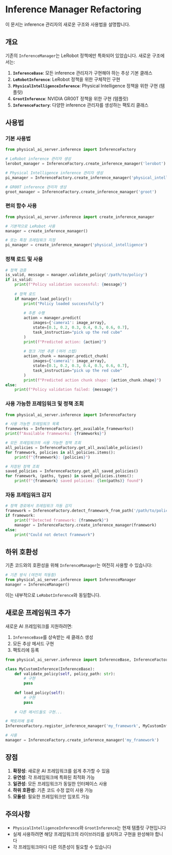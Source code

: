 # Inference Manager Refactoring

이 문서는 inference 관리자의 새로운 구조와 사용법을 설명합니다.

## 개요

기존의 `InferenceManager`는 LeRobot 정책에만 특화되어 있었습니다. 새로운 구조에서는:

1. **`InferenceBase`**: 모든 inference 관리자가 구현해야 하는 추상 기본 클래스
2. **`LeRobotInference`**: LeRobot 정책을 위한 구체적인 구현
3. **`PhysicalIntelligenceInference`**: Physical Intelligence 정책을 위한 구현 (템플릿)
4. **`GrootInference`**: NVIDIA GR00T 정책을 위한 구현 (템플릿)
5. **`InferenceFactory`**: 다양한 inference 관리자를 생성하는 팩토리 클래스

## 사용법

### 기본 사용법

```python
from physical_ai_server.inference import InferenceFactory

# LeRobot inference 관리자 생성
lerobot_manager = InferenceFactory.create_inference_manager('lerobot')

# Physical Intelligence inference 관리자 생성
pi_manager = InferenceFactory.create_inference_manager('physical_intelligence')

# GR00T inference 관리자 생성
groot_manager = InferenceFactory.create_inference_manager('groot')
```

### 편의 함수 사용

```python
from physical_ai_server.inference import create_inference_manager

# 기본적으로 LeRobot 사용
manager = create_inference_manager()

# 또는 특정 프레임워크 지정
pi_manager = create_inference_manager('physical_intelligence')
```

### 정책 로드 및 사용

```python
# 정책 검증
is_valid, message = manager.validate_policy('/path/to/policy')
if is_valid:
    print(f"Policy validation successful: {message}")
    
    # 정책 로드
    if manager.load_policy():
        print("Policy loaded successfully")
        
        # 추론 수행
        action = manager.predict(
            images={'camera1': image_array},
            state=[0.1, 0.2, 0.3, 0.4, 0.5, 0.6, 0.7],
            task_instruction="pick up the red cube"
        )
        print(f"Predicted action: {action}")
        
        # 청크 기반 추론 (여러 스텝)
        action_chunk = manager.predict_chunk(
            images={'camera1': image_array},
            state=[0.1, 0.2, 0.3, 0.4, 0.5, 0.6, 0.7],
            task_instruction="pick up the red cube"
        )
        print(f"Predicted action chunk shape: {action_chunk.shape}")
else:
    print(f"Policy validation failed: {message}")
```

### 사용 가능한 프레임워크 및 정책 조회

```python
from physical_ai_server.inference import InferenceFactory

# 사용 가능한 프레임워크 목록
frameworks = InferenceFactory.get_available_frameworks()
print(f"Available frameworks: {frameworks}")

# 모든 프레임워크의 사용 가능한 정책 조회
all_policies = InferenceFactory.get_all_available_policies()
for framework, policies in all_policies.items():
    print(f"{framework}: {policies}")

# 저장된 정책 조회
saved_policies = InferenceFactory.get_all_saved_policies()
for framework, (paths, types) in saved_policies.items():
    print(f"{framework} saved policies: {len(paths)} found")
```

### 자동 프레임워크 감지

```python
# 정책 경로에서 프레임워크 자동 감지
framework = InferenceFactory.detect_framework_from_path('/path/to/policy')
if framework:
    print(f"Detected framework: {framework}")
    manager = InferenceFactory.create_inference_manager(framework)
else:
    print("Could not detect framework")
```

## 하위 호환성

기존 코드와의 호환성을 위해 `InferenceManager`는 여전히 사용할 수 있습니다:

```python
# 기존 방식 (여전히 작동함)
from physical_ai_server.inference import InferenceManager
manager = InferenceManager()
```

이는 내부적으로 `LeRobotInference`와 동일합니다.

## 새로운 프레임워크 추가

새로운 AI 프레임워크를 지원하려면:

1. `InferenceBase`를 상속받는 새 클래스 생성
2. 모든 추상 메서드 구현
3. 팩토리에 등록

```python
from physical_ai_server.inference import InferenceBase, InferenceFactory

class MyCustomInference(InferenceBase):
    def validate_policy(self, policy_path: str):
        # 구현
        pass
    
    def load_policy(self):
        # 구현
        pass
    
    # 다른 메서드들도 구현...

# 팩토리에 등록
InferenceFactory.register_inference_manager('my_framework', MyCustomInference)

# 사용
manager = InferenceFactory.create_inference_manager('my_framework')
```

## 장점

1. **확장성**: 새로운 AI 프레임워크를 쉽게 추가할 수 있음
2. **유연성**: 각 프레임워크에 특화된 최적화 가능
3. **일관성**: 모든 프레임워크가 동일한 인터페이스 사용
4. **하위 호환성**: 기존 코드 수정 없이 사용 가능
5. **모듈성**: 필요한 프레임워크만 임포트 가능

## 주의사항

- `PhysicalIntelligenceInference`와 `GrootInference`는 현재 템플릿 구현입니다
- 실제 사용하려면 해당 프레임워크의 라이브러리를 설치하고 구현을 완성해야 합니다
- 각 프레임워크마다 다른 의존성이 필요할 수 있습니다
